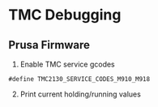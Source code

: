 # TMC Debugging
## Prusa Firmware
1. Enable TMC service gcodes
```
#define TMC2130_SERVICE_CODES_M910_M918
```

2. Print current holding/running values
<!--stackedit_data:
eyJoaXN0b3J5IjpbMTc5NjI3MzM1OSwxNTI1MzA4Mzc2XX0=
-->
